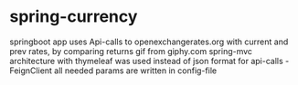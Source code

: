 # spring-currency
springboot app uses Api-calls to openexchangerates.org with current and prev rates, by comparing returns gif from giphy.com
spring-mvc architecture with thymeleaf was used instead of json format 
for api-calls - FeignClient 
all needed params are written in config-file
